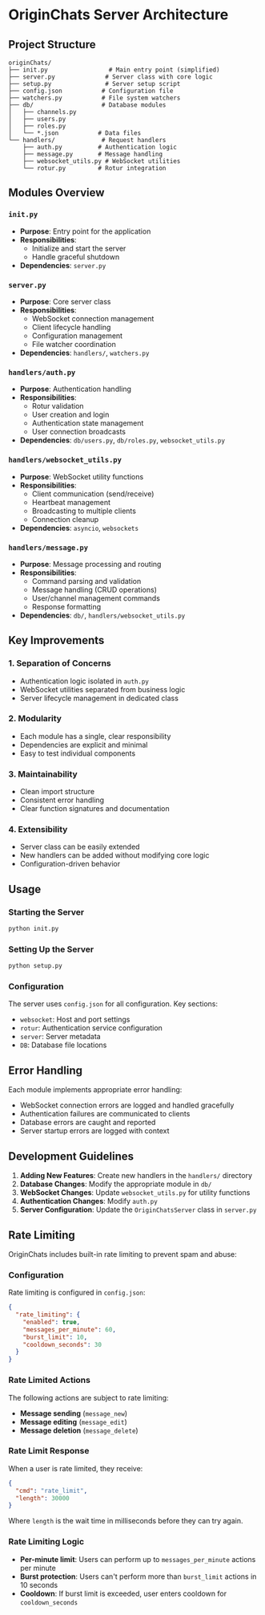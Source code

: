 # OriginChats Server Architecture

## Project Structure

```
originChats/
├── init.py                 # Main entry point (simplified)
├── server.py              # Server class with core logic
├── setup.py               # Server setup script
├── config.json           # Configuration file
├── watchers.py           # File system watchers
├── db/                   # Database modules
│   ├── channels.py
│   ├── users.py
│   ├── roles.py
│   └── *.json           # Data files
└── handlers/             # Request handlers
    ├── auth.py          # Authentication logic
    ├── message.py       # Message handling
    ├── websocket_utils.py # WebSocket utilities
    └── rotur.py         # Rotur integration
```

## Modules Overview

### `init.py`
- **Purpose**: Entry point for the application
- **Responsibilities**: 
  - Initialize and start the server
  - Handle graceful shutdown
- **Dependencies**: `server.py`

### `server.py` 
- **Purpose**: Core server class
- **Responsibilities**:
  - WebSocket connection management
  - Client lifecycle handling
  - Configuration management
  - File watcher coordination
- **Dependencies**: `handlers/`, `watchers.py`

### `handlers/auth.py`
- **Purpose**: Authentication handling
- **Responsibilities**:
  - Rotur validation
  - User creation and login
  - Authentication state management
  - User connection broadcasts
- **Dependencies**: `db/users.py`, `db/roles.py`, `websocket_utils.py`

### `handlers/websocket_utils.py`
- **Purpose**: WebSocket utility functions
- **Responsibilities**:
  - Client communication (send/receive)
  - Heartbeat management
  - Broadcasting to multiple clients
  - Connection cleanup
- **Dependencies**: `asyncio`, `websockets`

### `handlers/message.py`
- **Purpose**: Message processing and routing
- **Responsibilities**:
  - Command parsing and validation
  - Message handling (CRUD operations)
  - User/channel management commands
  - Response formatting
- **Dependencies**: `db/`, `handlers/websocket_utils.py`

## Key Improvements

### 1. **Separation of Concerns**
- Authentication logic isolated in `auth.py`
- WebSocket utilities separated from business logic
- Server lifecycle management in dedicated class

### 2. **Modularity**
- Each module has a single, clear responsibility
- Dependencies are explicit and minimal
- Easy to test individual components

### 3. **Maintainability**
- Clean import structure
- Consistent error handling
- Clear function signatures and documentation

### 4. **Extensibility**
- Server class can be easily extended
- New handlers can be added without modifying core logic
- Configuration-driven behavior

## Usage

### Starting the Server
```bash
python init.py
```

### Setting Up the Server
```bash
python setup.py
```

### Configuration
The server uses `config.json` for all configuration. Key sections:
- `websocket`: Host and port settings
- `rotur`: Authentication service configuration
- `server`: Server metadata
- `DB`: Database file locations

## Error Handling

Each module implements appropriate error handling:
- WebSocket connection errors are logged and handled gracefully
- Authentication failures are communicated to clients
- Database errors are caught and reported
- Server startup errors are logged with context

## Development Guidelines

1. **Adding New Features**: Create new handlers in the `handlers/` directory
2. **Database Changes**: Modify the appropriate module in `db/`
3. **WebSocket Changes**: Update `websocket_utils.py` for utility functions
4. **Authentication Changes**: Modify `auth.py`
5. **Server Configuration**: Update the `OriginChatsServer` class in `server.py`

## Rate Limiting

OriginChats includes built-in rate limiting to prevent spam and abuse:

### Configuration
Rate limiting is configured in `config.json`:
```json
{
  "rate_limiting": {
    "enabled": true,
    "messages_per_minute": 60,
    "burst_limit": 10,
    "cooldown_seconds": 30
  }
}
```

### Rate Limited Actions
The following actions are subject to rate limiting:
- **Message sending** (`message_new`)
- **Message editing** (`message_edit`) 
- **Message deletion** (`message_delete`)

### Rate Limit Response
When a user is rate limited, they receive:
```json
{
  "cmd": "rate_limit",
  "length": 30000
}
```
Where `length` is the wait time in milliseconds before they can try again.

### Rate Limiting Logic
- **Per-minute limit**: Users can perform up to `messages_per_minute` actions per minute
- **Burst protection**: Users can't perform more than `burst_limit` actions in 10 seconds
- **Cooldown**: If burst limit is exceeded, user enters cooldown for `cooldown_seconds`
